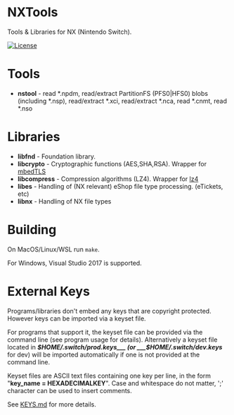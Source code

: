 # NXTools

Tools & Libraries for NX (Nintendo Switch).

[![License](https://img.shields.io/badge/license-MIT-blue.svg)](/LICENSE)

# Tools

* __nstool__ - read *.npdm, read/extract PartitionFS (PFS0|HFS0) blobs (including *.nsp), read/extract *.xci, read/extract *.nca, read *.cnmt, read *.nso

# Libraries

* __libfnd__		- Foundation library.
* __libcrypto__		- Cryptographic functions (AES,SHA,RSA). Wrapper for [mbedTLS](https://github.com/ARMmbed/mbedtls)
* __libcompress__	- Compression algorithms (LZ4). Wrapper for [lz4](https://github.com/lz4/lz4)
* __libes__			- Handling of (NX relevant) eShop file type processing. (eTickets, etc)
* __libnx__			- Handling of NX file types

# Building

On MacOS/Linux/WSL run `make`.

For Windows, Visual Studio 2017 is supported.

# External Keys

Programs/libraries don't embed any keys that are copyright protected. However keys can be imported via a keyset file. 

For programs that support it, the keyset file can be provided via the command line (see program usage for details). Alternatively a keyset file located in ___$HOME/.switch/prod.keys___ (or ___$HOME/.switch/dev.keys___ for dev) will be imported automatically if one is not provided at the command line.

Keyset files are ASCII text files containing one key per line, in the form "__key_name = HEXADECIMALKEY__". Case and whitespace do not matter, ';' character can be used to insert comments.

See [KEYS.md](/KEYS.md) for more details.